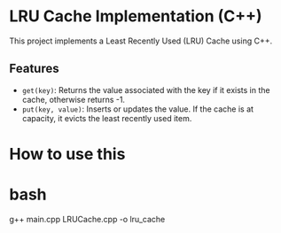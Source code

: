 # LRU Cache Implementation (C++)

This project implements a Least Recently Used (LRU) Cache using C++.

## Features

- `get(key)`: Returns the value associated with the key if it exists in the cache, otherwise returns -1.
- `put(key, value)`: Inserts or updates the value. If the cache is at capacity, it evicts the least recently used item.

# How to use this

# bash

g++ main.cpp LRUCache.cpp -o lru_cache
